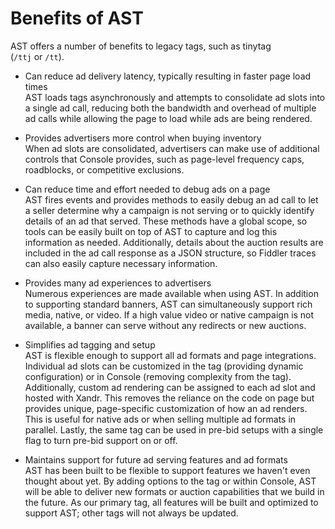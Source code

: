 

# Benefits of AST



AST offers a number of benefits to legacy tags, such as tinytag
(`/ttj` or `/tt`).

- Can reduce ad delivery latency, typically resulting in faster page
  load times  
  AST loads tags asynchronously and attempts to consolidate ad slots
  into a single ad call, reducing both the bandwidth and overhead of
  multiple ad calls while allowing the page to load while ads are being
  rendered.  
    
- Provides advertisers more control when buying inventory  
  When ad slots are consolidated, advertisers can make use of additional
  controls that Console provides, such as page-level frequency caps,
  roadblocks, or competitive exclusions.  
    
- Can reduce time and effort needed to debug ads on a page  
  AST fires events and provides methods to easily debug an ad call to
  let a seller determine why a campaign is not serving or to quickly
  identify details of an ad that served. These methods have a global
  scope, so tools can be easily built on top of AST to capture and log
  this information as needed. Additionally, details about the auction
  results are included in the ad call response as a JSON structure, so
  Fiddler traces can also easily capture necessary information.  
    
- Provides many ad experiences to advertisers  
  Numerous experiences are made available when using AST. In addition to
  supporting standard banners, AST can simultaneously support rich
  media, native, or video. If a high value video or native campaign is
  not available, a banner can serve without any redirects or new
  auctions.  
    
- Simplifies ad tagging and setup  
  AST is flexible enough to support all ad formats and page
  integrations. Individual ad slots can be customized in the tag
  (providing dynamic configuration) or in Console (removing complexity
  from the tag). Additionally, custom ad rendering can be assigned to
  each ad slot and hosted with Xandr. This
  removes the reliance on the code on page but provides unique,
  page-specific customization of how an ad renders. This is useful for
  native ads or when selling multiple ad formats in parallel. Lastly,
  the same tag can be used in pre-bid setups with a single flag to turn
  pre-bid support on or off.  
    
- Maintains support for future ad serving features and ad formats  
  AST has been built to be flexible to support features we haven't even
  thought about yet. By adding options to the tag or within Console, AST
  will be able to deliver new formats or auction capabilities that we
  build in the future. As our primary tag, all features will be built
  and optimized to support AST; other tags will not always be updated.





